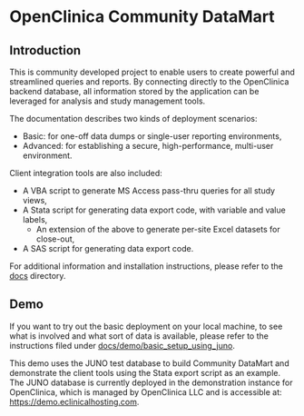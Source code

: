 # OpenClinica Community DataMart


## Introduction
This is community developed project to enable users to create powerful and streamlined queries and reports. By connecting directly to the OpenClinica backend database, all information stored by the application can be leveraged for analysis and study management tools.

The documentation describes two kinds of deployment scenarios:

- Basic: for one-off data dumps or single-user reporting environments,
- Advanced: for establishing a secure, high-performance, multi-user environment.

Client integration tools are also included:

- A VBA script to generate MS Access pass-thru queries for all study views,
- A Stata script for generating data export code, with variable and value labels,
    - An extension of the above to generate per-site Excel datasets for close-out,
- A SAS script for generating data export code.

For additional information and installation instructions, please refer to the [docs](docs) directory.


## Demo
If you want to try out the basic deployment on your local machine, to see what is involved and what sort of data is available, please refer to the instructions filed under [docs/demo/basic_setup_using_juno](docs/demo/basic_setup_using_juno). 

This demo uses the JUNO test database to build Community DataMart and demonstrate the client tools using the Stata export script as an example. The JUNO database is currently deployed in the demonstration instance for OpenClinica, which is managed by OpenClinica LLC and is accessible at: https://demo.eclinicalhosting.com.

